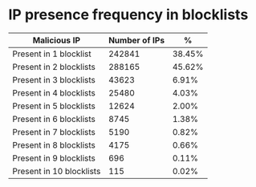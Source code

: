 # IP presence frequency in blocklists
| Malicious IP | Number of IPs | % |
|----|----|----|
| Present in 1 blocklist | 242841 | 38.45% |
| Present in 2 blocklists | 288165 | 45.62% |
| Present in 3 blocklists | 43623 | 6.91% |
| Present in 4 blocklists | 25480 | 4.03% |
| Present in 5 blocklists | 12624 | 2.00% |
| Present in 6 blocklists | 8745 | 1.38% |
| Present in 7 blocklists | 5190 | 0.82% |
| Present in 8 blocklists | 4175 | 0.66% |
| Present in 9 blocklists | 696 | 0.11% |
| Present in 10 blocklists | 115 | 0.02% |

